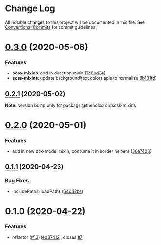 # Change Log

All notable changes to this project will be documented in this file.
See [Conventional Commits](https://conventionalcommits.org) for commit guidelines.

# [0.3.0](https://github.com/the-holocron/astromech/compare/@theholocron/scss-mixins@0.2.1...@theholocron/scss-mixins@0.3.0) (2020-05-06)


### Features

* **scss-mixins:** add in direction mixin ([7e5bd34](https://github.com/the-holocron/astromech/commit/7e5bd34f94949eaafda96dd5e4c85b372aea00dc))
* **scss-mixins:** update background/text colors apis to normalize ([fb131fd](https://github.com/the-holocron/astromech/commit/fb131fd24ee643df7ef5959699472d37ecb2f5ff))





## [0.2.1](https://github.com/the-holocron/astromech/compare/@theholocron/scss-mixins@0.2.0...@theholocron/scss-mixins@0.2.1) (2020-05-02)

**Note:** Version bump only for package @theholocron/scss-mixins





# [0.2.0](https://github.com/the-holocron/astromech/compare/@theholocron/scss-mixins@0.1.1...@theholocron/scss-mixins@0.2.0) (2020-05-01)


### Features

* add in new box-model mixin; consume it in border helpers ([30a7423](https://github.com/the-holocron/astromech/commit/30a7423262046859e8171a8695277f9115b49f24))





## [0.1.1](https://github.com/the-holocron/astromech/compare/@theholocron/scss-mixins@0.1.0...@theholocron/scss-mixins@0.1.1) (2020-04-23)


### Bug Fixes

* includePaths; loadPaths ([54d42ba](https://github.com/the-holocron/astromech/commit/54d42ba0c90a3d3847dd72a5e506a546af9dc93a))





# 0.1.0 (2020-04-22)


### Features

* refactor ([#13](https://github.com/the-holocron/astromech/issues/13)) ([ed37412](https://github.com/the-holocron/astromech/commit/ed3741236e7007f9d03b7420828af5a368a7bfbb)), closes [#7](https://github.com/the-holocron/astromech/issues/7)
